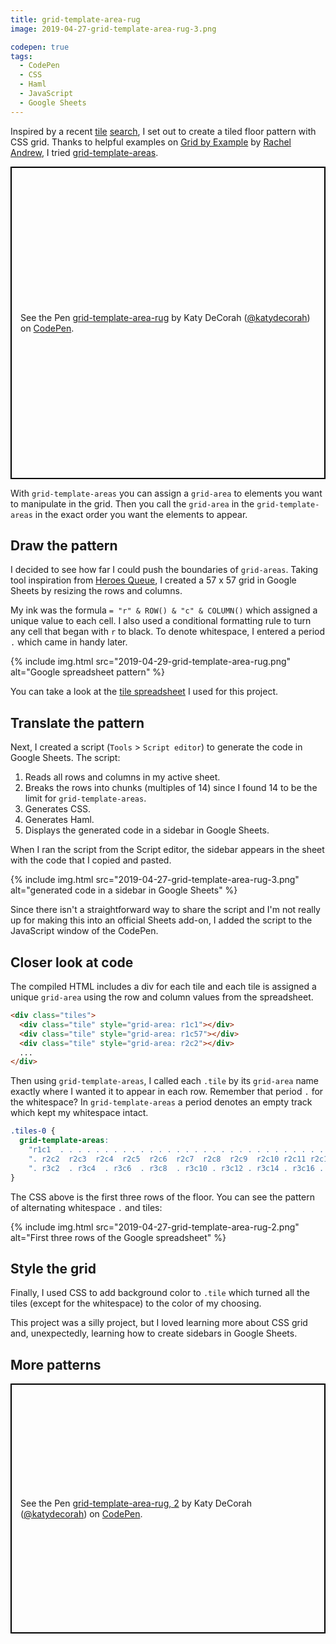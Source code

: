 ```yaml
---
title: grid-template-area-rug
image: 2019-04-27-grid-template-area-rug-3.png

codepen: true
tags:
  - CodePen
  - CSS
  - Haml
  - JavaScript
  - Google Sheets
---
```


Inspired by a recent [tile](https://www.instagram.com/p/BTO9mu0gQm6/) [search](https://www.instagram.com/p/BV7hx9blq19/), I set out to create a tiled floor pattern with CSS grid. Thanks to helpful examples on [Grid by Example](https://gridbyexample.com/examples/example11/) by [Rachel Andrew](https://rachelandrew.co.uk/), I tried [grid-template-areas](https://developer.mozilla.org/en-US/docs/Web/CSS/grid-template-areas).

<p class="codepen" data-height="500" data-theme-id="dark" data-default-tab="html,result" data-user="katydecorah" data-slug-hash="52ce7749ea720096a510e91790fe3c1f" style="height: 500px; box-sizing: border-box; display: flex; align-items: center; justify-content: center; border: 2px solid black; margin: 1em 0; padding: 1em;" data-pen-title="grid-template-area-rug">
  <span>See the Pen <a href="https://codepen.io/katydecorah/pen/52ce7749ea720096a510e91790fe3c1f/">
  grid-template-area-rug</a> by Katy DeCorah (<a href="https://codepen.io/katydecorah">@katydecorah</a>)
  on <a href="https://codepen.io">CodePen</a>.</span>
</p>

With `grid-template-areas` you can assign a `grid-area` to elements you want to manipulate in the grid. Then you call the `grid-area` in the `grid-template-areas` in the exact order you want the elements to appear.

## Draw the pattern

I decided to see how far I could push the boundaries of `grid-areas`. Taking tool inspiration from [Heroes Queue](/code/heroes-queue/), I created a 57 x 57 grid in Google Sheets by resizing the rows and columns.

My ink was the formula `= "r" & ROW() & "c" & COLUMN()` which assigned a unique value to each cell. I also used a conditional formatting rule to turn any cell that began with `r` to black. To denote whitespace, I entered a period `.` which came in handy later.

<div class="photos">
{% include img.html src="2019-04-29-grid-template-area-rug.png" alt="Google spreadsheet pattern" %}
</div>

You can take a look at the [tile spreadsheet](https://docs.google.com/spreadsheets/d/1NsGr-rOQhd-XCAauMp6gq_YofqHrwaizk9f8z6AO4k8/edit?usp=sharing) I used for this project.

## Translate the pattern

Next, I created a script (`Tools` > `Script editor`) to generate the code in Google Sheets. The script:

1. Reads all rows and columns in my active sheet.
2. Breaks the rows into chunks (multiples of 14) since I found 14 to be the limit for `grid-template-areas`.
3. Generates CSS.
4. Generates Haml.
5. Displays the generated code in a sidebar in Google Sheets.

When I ran the script from the Script editor, the sidebar appears in the sheet with the code that I copied and pasted.

<div class="photos">
{% include img.html src="2019-04-27-grid-template-area-rug-3.png" alt="generated code in a sidebar in Google Sheets" %}
</div>

Since there isn't a straightforward way to share the script and I'm not really up for making this into an official Sheets add-on, I added the script to the JavaScript window of the CodePen.

## Closer look at code

The compiled HTML includes a div for each tile and each tile is assigned a unique `grid-area` using the row and column values from the spreadsheet.

```html
<div class="tiles">
  <div class="tile" style="grid-area: r1c1"></div>
  <div class="tile" style="grid-area: r1c57"></div>
  <div class="tile" style="grid-area: r2c2"></div>
  ...
</div>
```

Then using `grid-template-areas`, I called each `.tile` by its `grid-area` name exactly where I wanted it to appear in each row. Remember that period `.` for the whitespace? In `grid-template-areas` a period denotes an empty track which kept my whitespace intact.

```css
.tiles-0 {
  grid-template-areas:
    "r1c1  . . . . . . . . . . . . . . . . . . . . . . . . . . . . . . . . . . . . . . . . . . . . . . . . . . . . . . . r1c57"
    ". r2c2  r2c3  r2c4  r2c5  r2c6  r2c7  r2c8  r2c9  r2c10 r2c11 r2c12 r2c13 r2c14 r2c15 r2c16 r2c17 r2c18 r2c19 r2c20 r2c21 r2c22 r2c23 r2c24 r2c25 r2c26 r2c27 r2c28 r2c29 r2c30 r2c31 r2c32 r2c33 r2c34 r2c35 r2c36 r2c37 r2c38 r2c39 r2c40 r2c41 r2c42 r2c43 r2c44 r2c45 r2c46 r2c47 r2c48 r2c49 r2c50 r2c51 r2c52 r2c53 r2c54 r2c55 r2c56 ."
    ". r3c2  . r3c4  . r3c6  . r3c8  . r3c10 . r3c12 . r3c14 . r3c16 . r3c18 . r3c20 . r3c22 . r3c24 . r3c26 . r3c28 . r3c30 . r3c32 . r3c34 . r3c36 . r3c38 . r3c40 . r3c42 . r3c44 . r3c46 . r3c48 . r3c50 . r3c52 . r3c54 . r3c56 .";
}
```

The CSS above is the first three rows of the floor. You can see the pattern of alternating whitespace `.` and tiles:

<div class="photos">
{% include img.html src="2019-04-27-grid-template-area-rug-2.png" alt="First three rows of the Google spreadsheet" %}
</div>

## Style the grid

Finally, I used CSS to add background color to `.tile` which turned all the tiles (except for the whitespace) to the color of my choosing.

This project was a silly project, but I loved learning more about CSS grid and, unexpectedly, learning how to create sidebars in Google Sheets.

## More patterns

<p class="codepen" data-height="400" data-theme-id="dark" data-default-tab="html,result" data-user="katydecorah" data-slug-hash="pBBEdN" style="height: 400px; box-sizing: border-box; display: flex; align-items: center; justify-content: center; border: 2px solid black; margin: 1em 0; padding: 1em;" data-pen-title="grid-template-area-rug, 2">
  <span>See the Pen <a href="https://codepen.io/katydecorah/pen/pBBEdN/">
  grid-template-area-rug, 2</a> by Katy DeCorah (<a href="https://codepen.io/katydecorah">@katydecorah</a>)
  on <a href="https://codepen.io">CodePen</a>.</span>
</p>
